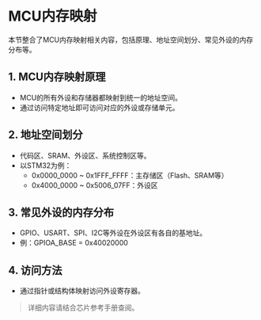 # MCU内存映射

本节整合了MCU内存映射相关内容，包括原理、地址空间划分、常见外设的内存分布等。

## 1. MCU内存映射原理

- MCU的所有外设和存储器都映射到统一的地址空间。
- 通过访问特定地址即可访问对应的外设或存储单元。

## 2. 地址空间划分

- 代码区、SRAM、外设区、系统控制区等。
- 以STM32为例：
  - 0x0000_0000 ~ 0x1FFF_FFFF：主存储区（Flash、SRAM等）
  - 0x4000_0000 ~ 0x5006_07FF：外设区

## 3. 常见外设的内存分布

- GPIO、USART、SPI、I2C等外设在外设区有各自的基地址。
- 例：GPIOA_BASE = 0x40020000

## 4. 访问方法

- 通过指针或结构体映射访问外设寄存器。

> 详细内容请结合芯片参考手册查阅。
